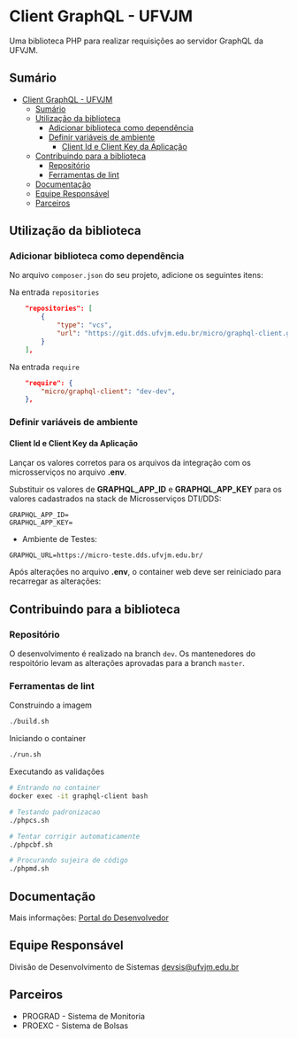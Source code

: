 # Client GraphQL - UFVJM

Uma biblioteca PHP para realizar requisições ao servidor GraphQL da UFVJM.

## Sumário

* [Client GraphQL - UFVJM](#client-graphql---ufvjm)
  * [Sumário](#sumário)
  * [Utilização da biblioteca](#utilização-da-biblioteca)
     * [Adicionar biblioteca como dependência](#adicionar-biblioteca-como-dependência)
     * [Definir variáveis de ambiente](#definir-variáveis-de-ambiente)
        * [Client Id e Client Key da Aplicação](#client-id-e-client-key-da-aplicação)
  * [Contribuindo para a biblioteca](#contribuindo-para-a-biblioteca)
     * [Repositório](#repositório)
     * [Ferramentas de lint](#ferramentas-de-lint)
  * [Documentação](#documentação)
  * [Equipe Responsável](#equipe-responsável)
  * [Parceiros](#parceiros)

## Utilização da biblioteca

### Adicionar biblioteca como dependência

No arquivo `composer.json` do seu projeto, adicione os seguintes itens:

Na entrada `repositories`

```json
    "repositories": [
        {
            "type": "vcs",
            "url": "https://git.dds.ufvjm.edu.br/micro/graphql-client.git"
        }
    ],
```

Na entrada `require`

```json
    "require": {
        "micro/graphql-client": "dev-dev",
    },
```

### Definir variáveis de ambiente

#### Client Id e Client Key da Aplicação

Lançar os valores corretos para os arquivos da integração com os microsserviços no arquivo **.env**. 

Substituir os valores de **GRAPHQL_APP_ID** e **GRAPHQL_APP_KEY** para os valores cadastrados na stack de Microsserviços DTI/DDS:

```env
GRAPHQL_APP_ID=
GRAPHQL_APP_KEY=
```

* Ambiente de Testes:

```
GRAPHQL_URL=https://micro-teste.dds.ufvjm.edu.br/
```

Após alterações no arquivo **.env**, o container web deve ser reiniciado para recarregar as alterações:

## Contribuindo para a biblioteca

### Repositório

O desenvolvimento é realizado na branch `dev`. Os mantenedores do respoitório levam as alterações aprovadas para a branch `master`.

### Ferramentas de lint

Construindo a imagem

```bash
./build.sh
```

Iniciando o container

```bash
./run.sh
```

Executando as validações

```bash
# Entrando no container
docker exec -it graphql-client bash

# Testando padronizacao
./phpcs.sh

# Tentar corrigir automaticamente
./phpcbf.sh

# Procurando sujeira de código
./phpmd.sh
```

## Documentação

Mais informações: [Portal do Desenvolvedor](https://portal-dev-teste.dds.ufvjm.edu.br/)

## Equipe Responsável

Divisão de Desenvolvimento de Sistemas <devsis@ufvjm.edu.br>

## Parceiros

* PROGRAD - Sistema de Monitoria
* PROEXC - Sistema de Bolsas
